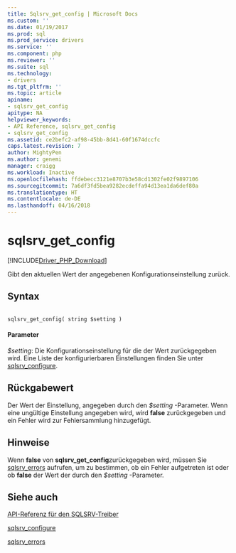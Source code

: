 ```yaml
---
title: Sqlsrv_get_config | Microsoft Docs
ms.custom: ''
ms.date: 01/19/2017
ms.prod: sql
ms.prod_service: drivers
ms.service: ''
ms.component: php
ms.reviewer: ''
ms.suite: sql
ms.technology:
- drivers
ms.tgt_pltfrm: ''
ms.topic: article
apiname:
- sqlsrv_get_config
apitype: NA
helpviewer_keywords:
- API Reference, sqlsrv_get_config
- sqlsrv_get_config
ms.assetid: ce2befc2-af98-45bb-8d41-60f1674dccfc
caps.latest.revision: 7
author: MightyPen
ms.author: genemi
manager: craigg
ms.workload: Inactive
ms.openlocfilehash: ffdebecc3121e8707b3e58cd1302fe02f9897106
ms.sourcegitcommit: 7a6df3fd5bea9282ecdeffa94d13ea1da6def80a
ms.translationtype: HT
ms.contentlocale: de-DE
ms.lasthandoff: 04/16/2018
---
```

# <a name="sqlsrvgetconfig"></a>sqlsrv_get_config
[!INCLUDE[Driver_PHP_Download](../../includes/driver_php_download.md)]

Gibt den aktuellen Wert der angegebenen Konfigurationseinstellung zurück.  
  
## <a name="syntax"></a>Syntax  
  
```  
  
sqlsrv_get_config( string $setting )  
```  
  
#### <a name="parameters"></a>Parameter  
*$setting*: Die Konfigurationseinstellung für die der Wert zurückgegeben wird. Eine Liste der konfigurierbaren Einstellungen finden Sie unter [sqlsrv_configure](../../connect/php/sqlsrv-configure.md).  
  
## <a name="return-value"></a>Rückgabewert  
Der Wert der Einstellung, angegeben durch den *$setting* -Parameter. Wenn eine ungültige Einstellung angegeben wird, wird **false** zurückgegeben und ein Fehler wird zur Fehlersammlung hinzugefügt.  
  
## <a name="remarks"></a>Hinweise  
Wenn **false** von **sqlsrv_get_config**zurückgegeben wird, müssen Sie [sqlsrv_errors](../../connect/php/sqlsrv-errors.md) aufrufen, um zu bestimmen, ob ein Fehler aufgetreten ist oder ob **false** der Wert der durch den *$setting* -Parameter.  
  
## <a name="see-also"></a>Siehe auch  
[API-Referenz für den SQLSRV-Treiber](../../connect/php/sqlsrv-driver-api-reference.md)  

[sqlsrv_configure](../../connect/php/sqlsrv-configure.md)  

[sqlsrv_errors](../../connect/php/sqlsrv-errors.md)  
  
